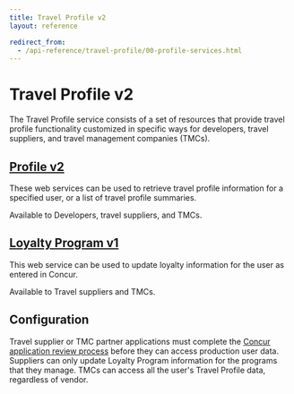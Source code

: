 ```yaml
---
title: Travel Profile v2
layout: reference

redirect_from:
  - /api-reference/travel-profile/00-profile-services.html
---
```


# Travel Profile v2

The Travel Profile service consists of a set of resources that provide travel profile functionality customized in specific ways for developers, travel suppliers, and travel management companies (TMCs).

## [Profile v2](./v2.profile-resource.html)

These web services can be used to retrieve travel profile information for a specified user, or a list of travel profile summaries.

Available to Developers, travel suppliers, and TMCs.

## [Loyalty Program v1](./v1.loyalty-program-resource.html)

This web service can be used to update loyalty information for the user as entered in Concur.

Available to Travel suppliers and TMCs.

##  Configuration

Travel supplier or TMC partner applications must complete the [Concur application review process](/manage-apps/app-certification.html) before they can access production user data. Suppliers can only update Loyalty Program information for the programs that they manage. TMCs can access all the user's Travel Profile data, regardless of vendor.
